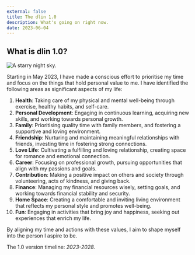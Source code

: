 ```yaml
---
external: false
title: The dlin 1.0
description: What's going on right now.
date: 2023-06-04
---
```


## What is dlin 1.0?

![A starry night sky.](/images/img-dlin-1.0-2023-07.png)

Starting in May 2023, I have made a conscious effort to prioritise my time and focus on the things that hold personal value to me. I have identified the following areas as significant aspects of my life:

1. **Health**: Taking care of my physical and mental well-being through exercise, healthy habits, and self-care.
2. **Personal Development**: Engaging in continuous learning, acquiring new skills, and working towards personal growth.
3. **Family**: Prioritising quality time with family members, and fostering a supportive and loving environment.
4. **Friendship**: Nurturing and maintaining meaningful relationships with friends, investing time in fostering strong connections.
5. **Love Life**: Cultivating a fulfilling and loving relationship, creating space for romance and emotional connection.
6. **Career**: Focusing on professional growth, pursuing opportunities that align with my passions and goals.
7. **Contribution**: Making a positive impact on others and society through volunteering, acts of kindness, and giving back.
8. **Finance**: Managing my financial resources wisely, setting goals, and working towards financial stability and security.
9. **Home Space**: Creating a comfortable and inviting living environment that reflects my personal style and promotes well-being.
10. **Fun**: Engaging in activities that bring joy and happiness, seeking out experiences that enrich my life.

By aligning my time and actions with these values, I aim to shape myself into the person I aspire to be.

The 1.0 version timeline: _2023-2028_.

